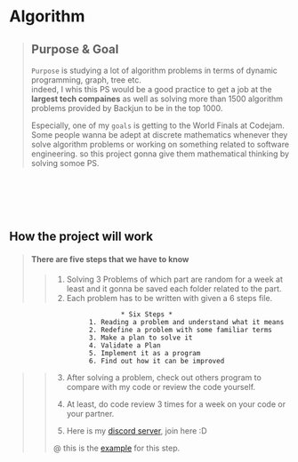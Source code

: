 # Algorithm

> ## Purpose & Goal
> `Purpose` is studying a lot of algorithm problems in terms of dynamic programming, graph, tree etc.  
> indeed, I whis this PS would be a good practice to get a job at the **largest tech compaines** as well as
> solving more than 1500 algorithm problems provided by Backjun to be in the top 1000.
> 
> Especially, one of my `goals` is getting to the World Finals at Codejam. Some people wanna be adept at discrete mathematics 
> whenever they solve algorithm problems or working on something related to software engineering. so this project gonna give them
> mathematical thinking by solving somoe PS.  


<br />
<br />
<br />
<br />
   
## How the project will work

> #### There are five steps that we have to know
>
>
>> 1. Solving 3 Problems of which part are random for a week at least and it gonna be saved each folder related to the part.
>> 2. Each problem has to be written with given a 6 steps file.
>>	
```						  
							* Six Steps *
					1. Reading a problem and understand what it means
					2. Redefine a problem with some familiar terms
					3. Make a plan to solve it
					4. Validate a Plan
					5. Implement it as a program
					6. Find out how it can be improved
```
>>
>> 3. After solving a problem, check out others program to compare with my code or review the code yourself.
>>
>> 4. At least, do code review 3 times for a week on your code or your partner.
>>
>> 5. Here is my [discord server](https://discord.gg/sws3Du), join here :D
>>
>>
>> @ this is the [example](https://github.com/DevStevenLee/Algorithm/tree/master/BinarySearch/WeightLimit_1939) for this step.
>>




